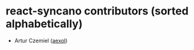 react-syncano contributors (sorted alphabetically)
====================================================
* Artur Czemiel ([aexol](https://github.com/aexol))
